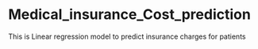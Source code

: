 # Medical_insurance_Cost_prediction
This is Linear regression model to predict insurance charges for patients
